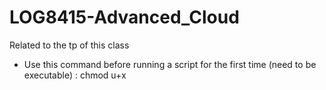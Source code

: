 # LOG8415-Advanced_Cloud
Related to the tp of this class

- Use this command before running a script for the first time (need to be executable) :	chmod u+x <script file>
- "dd" command output is on stderr (not on stdout)
